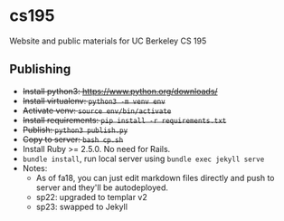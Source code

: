 cs195
=====

Website and public materials for UC Berkeley CS 195

Publishing
----------

* ~~Install python3: https://www.python.org/downloads/~~
* ~~Install virtualenv: `python3 -m venv env`~~
* ~~Activate venv: `source env/bin/activate`~~
* ~~Install requirements: `pip install -r requirements.txt`~~
* ~~Publish: `python3 publish.py`~~
* ~~Copy to server: `bash cp.sh`~~
* Install Ruby >= 2.5.0. No need for Rails.
* `bundle install`, run local server using `bundle exec jekyll serve`
* Notes:
  * As of fa18, you can just edit markdown files directly and push to server and they'll be autodeployed.
  * sp22: upgraded to templar v2
  * sp23: swapped to Jekyll
